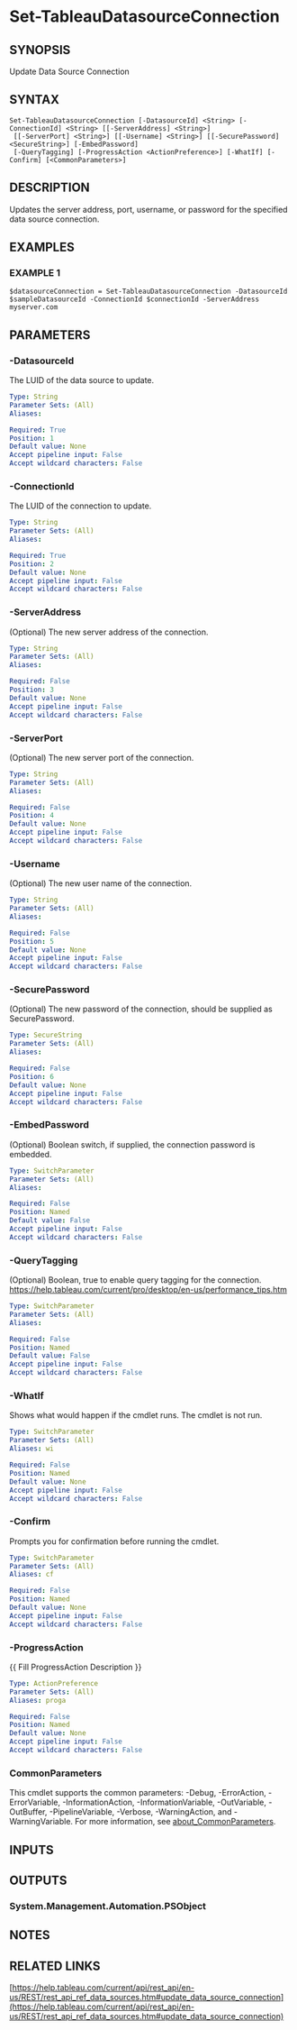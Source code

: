 # Set-TableauDatasourceConnection

## SYNOPSIS
Update Data Source Connection

## SYNTAX

```
Set-TableauDatasourceConnection [-DatasourceId] <String> [-ConnectionId] <String> [[-ServerAddress] <String>]
 [[-ServerPort] <String>] [[-Username] <String>] [[-SecurePassword] <SecureString>] [-EmbedPassword]
 [-QueryTagging] [-ProgressAction <ActionPreference>] [-WhatIf] [-Confirm] [<CommonParameters>]
```

## DESCRIPTION
Updates the server address, port, username, or password for the specified data source connection.

## EXAMPLES

### EXAMPLE 1
```
$datasourceConnection = Set-TableauDatasourceConnection -DatasourceId $sampleDatasourceId -ConnectionId $connectionId -ServerAddress myserver.com
```

## PARAMETERS

### -DatasourceId
The LUID of the data source to update.

```yaml
Type: String
Parameter Sets: (All)
Aliases:

Required: True
Position: 1
Default value: None
Accept pipeline input: False
Accept wildcard characters: False
```

### -ConnectionId
The LUID of the connection to update.

```yaml
Type: String
Parameter Sets: (All)
Aliases:

Required: True
Position: 2
Default value: None
Accept pipeline input: False
Accept wildcard characters: False
```

### -ServerAddress
(Optional) The new server address of the connection.

```yaml
Type: String
Parameter Sets: (All)
Aliases:

Required: False
Position: 3
Default value: None
Accept pipeline input: False
Accept wildcard characters: False
```

### -ServerPort
(Optional) The new server port of the connection.

```yaml
Type: String
Parameter Sets: (All)
Aliases:

Required: False
Position: 4
Default value: None
Accept pipeline input: False
Accept wildcard characters: False
```

### -Username
(Optional) The new user name of the connection.

```yaml
Type: String
Parameter Sets: (All)
Aliases:

Required: False
Position: 5
Default value: None
Accept pipeline input: False
Accept wildcard characters: False
```

### -SecurePassword
(Optional) The new password of the connection, should be supplied as SecurePassword.

```yaml
Type: SecureString
Parameter Sets: (All)
Aliases:

Required: False
Position: 6
Default value: None
Accept pipeline input: False
Accept wildcard characters: False
```

### -EmbedPassword
(Optional) Boolean switch, if supplied, the connection password is embedded.

```yaml
Type: SwitchParameter
Parameter Sets: (All)
Aliases:

Required: False
Position: Named
Default value: False
Accept pipeline input: False
Accept wildcard characters: False
```

### -QueryTagging
(Optional) Boolean, true to enable query tagging for the connection.
https://help.tableau.com/current/pro/desktop/en-us/performance_tips.htm

```yaml
Type: SwitchParameter
Parameter Sets: (All)
Aliases:

Required: False
Position: Named
Default value: False
Accept pipeline input: False
Accept wildcard characters: False
```

### -WhatIf
Shows what would happen if the cmdlet runs.
The cmdlet is not run.

```yaml
Type: SwitchParameter
Parameter Sets: (All)
Aliases: wi

Required: False
Position: Named
Default value: None
Accept pipeline input: False
Accept wildcard characters: False
```

### -Confirm
Prompts you for confirmation before running the cmdlet.

```yaml
Type: SwitchParameter
Parameter Sets: (All)
Aliases: cf

Required: False
Position: Named
Default value: None
Accept pipeline input: False
Accept wildcard characters: False
```

### -ProgressAction
{{ Fill ProgressAction Description }}

```yaml
Type: ActionPreference
Parameter Sets: (All)
Aliases: proga

Required: False
Position: Named
Default value: None
Accept pipeline input: False
Accept wildcard characters: False
```

### CommonParameters
This cmdlet supports the common parameters: -Debug, -ErrorAction, -ErrorVariable, -InformationAction, -InformationVariable, -OutVariable, -OutBuffer, -PipelineVariable, -Verbose, -WarningAction, and -WarningVariable. For more information, see [about_CommonParameters](http://go.microsoft.com/fwlink/?LinkID=113216).

## INPUTS

## OUTPUTS

### System.Management.Automation.PSObject
## NOTES

## RELATED LINKS

[https://help.tableau.com/current/api/rest_api/en-us/REST/rest_api_ref_data_sources.htm#update_data_source_connection](https://help.tableau.com/current/api/rest_api/en-us/REST/rest_api_ref_data_sources.htm#update_data_source_connection)

